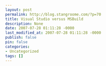 ```yaml
---
layout: post
permalink: http://blog.stangroome.com/?p=70
title: Visual Studio versus MSBuild
description: None
date: 2007-07-28 01:11:28 -0000
last_modified_at: 2007-07-28 01:11:28 -0000
publish: false
pin: false
categories:
- Uncategorized
tags: []
---
```

<![CDATA[

[![Hammer](http://www.codeassassin.com/blog/content/binary/WindowsLiveWriter/VisualStudioversusMSBuild_11304/hammer_1.jpg)](http://www.flickr.com/photos/m2w2/191545978/) I have recently setup a TFS Team Build server for our work projects after realising that the [secondary reference issue](http://sstjean.blogspot.com/2006/11/msbuild-cant-find-secondary-references.html) is not as problematic as first thought. We haven't been using Visual Studio's Remove Unused Reference feature as much as expected and we need to prepare our projects for [Visual Studio 2008](http://msdn2.microsoft.com/en-us/vstudio/aa700831.aspx).

With a build server configured to perform automatic builds every night we are on our way to full continuous integration with builds on check-in. However, there are several other differences between Visual Studio and MSBuild that are creating slight issues for our TFS build agent.

For what I understand of [the situation](http://msdn2.microsoft.com/en-us/library/ms171468\(VS.80\).aspx), Visual Studio utilises an in-process variation of the MSBuild engine to support specific features like background compilation but has failed to maintain full compatibility.

For example, installation of SQL Server 2005 on your development machine will offer four new Business Intelligence project types: Analysis Services, Integration Services, Report Server, and Report Model. None of these project types will build from the command line in MSBuild or therefore Team Build. We have had to move these project into separate solutions that we exclude from the build server's automated processing.

Also, strongly-typed DataSets and other designer-based project items are usually based on a metadata file (like an XSD) and use a custom tool to generate an appropriate VB or C# code file before the project is compiled. The project files contain the information about which generator tool to use to update the code files from the metadata but again MSBuild does not support it. Any changes to the metadata that is checked-in will not be reflected in the Team Build output.

The idea to have an IDE and a build engine based on the same technology and file formats is brilliant. The need to only manage build settings in one place is the biggest reason for not moving to NAnt or another offering where I'd need to maintain both the Visual Studio projects and the third party scripts manually.

Unfortunately I feel that Microsoft made two major mistakes with MSBuild and Visual Studio:

  * APIs were provided to allow Visual Studio to be extended to support new project items and project types but the API doesn't force the extension to be callable by MSBuild.
  * Microsoft then utilised this API to extend Visual Studio for SQL Server projects and others too and also ignored MSBuild compatibility themselves.

]]>
